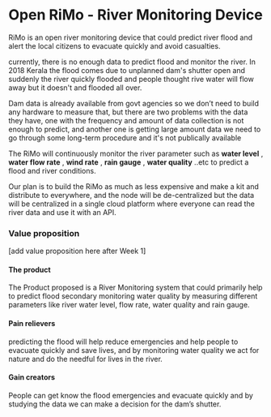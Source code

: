 # Open RiMo - River Monitoring Device


RiMo is an open river monitoring device that could predict river flood and alert the local citizens to evacuate quickly and avoid casualties. 

currently, there is no enough data to predict flood and monitor the river. In 2018 Kerala the flood comes due to unplanned dam's shutter open and suddenly the river quickly flooded and people thought rive water will flow away but it doesn't and flooded all over. 

Dam data is already available from govt agencies  so we don’t need to build any hardware to measure that, but there are two problems with the data they have, one with the frequency and amount of data collection is not enough to predict, and another one is getting large amount data we need to go through some long-term procedure and it's not publically available

The RiMo will continuously monitor the river parameter such as **water level** , **water flow rate** , **wind rate** , **rain gauge** , **water quality** ..etc to predict a flood and river conditions. 

Our plan is to build the RiMo as much as less expensive and make a kit and distribute to everywhere, and the node will be de-centralized but the data will be centralized in a single cloud platform where everyone can read the river data and use it with an API. 



### Value proposition
[add value proposition here after Week 1]

#### The product

The Product proposed is a River Monitoring system that could primarily help to predict flood secondary monitoring water quality by measuring different parameters like river water level, flow rate, water quality and rain gauge.

#### Pain relievers

predicting the flood will help reduce emergencies and help people to evacuate quickly and save lives, and by monitoring water quality we act for nature and do the needful for lives in the river.  

#### Gain creators

People can get know the flood emergencies and evacuate quickly and by studying the data we can make a decision for the dam’s shutter.  
